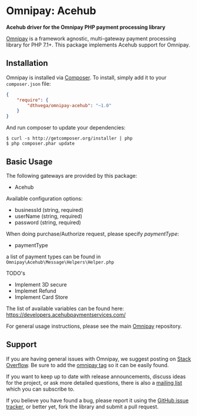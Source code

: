 # Omnipay: Acehub

**Acehub driver for the Omnipay PHP payment processing library**

[Omnipay](https://github.com/thephpleague/omnipay) is a framework agnostic, multi-gateway payment
processing library for PHP 7.1+. This package implements Acehub support for Omnipay.

## Installation

Omnipay is installed via [Composer](http://getcomposer.org/). To install, simply add it
to your `composer.json` file:

```json
{
    "require": {
        "dthvega/omnipay-acehub": "~1.0"
    }
}
```

And run composer to update your dependencies:

    $ curl -s http://getcomposer.org/installer | php
    $ php composer.phar update

## Basic Usage

The following gateways are provided by this package:

* Acehub

Available configuration options:

* businessId (string, required)
* userName (string, required)
* password (string, required)

When doing purchase/Authorize request, please specify _paymentType_:

* paymentType

a list of payment types can be found in ``Omnipay\Acehub\Message\Helpers\Helper.php``

TODO's
* Implement 3D secure
* Implemet Refund
* Implement Card Store

The list of available variables can be found here:
https://developers.acehubpaymentservices.com/

For general usage instructions, please see the main [Omnipay](https://github.com/thephpleague/omnipay)
repository.

## Support

If you are having general issues with Omnipay, we suggest posting on
[Stack Overflow](http://stackoverflow.com/). Be sure to add the
[omnipay tag](http://stackoverflow.com/questions/tagged/omnipay) so it can be easily found.

If you want to keep up to date with release announcements, discuss ideas for the project,
or ask more detailed questions, there is also a [mailing list](https://groups.google.com/forum/#!forum/omnipay) which
you can subscribe to.

If you believe you have found a bug, please report it using the [GitHub issue tracker](https://github.com/dthvega/omnipay-acehub/issues),
or better yet, fork the library and submit a pull request.